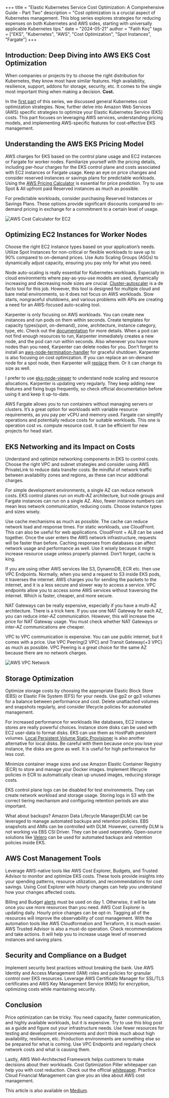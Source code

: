 +++
title = "Elastic Kubernetes Service Cost Optimization: A Comprehensive Guide - Part Two"
description = "Cost optimization is a crucial aspect of Kubernetes management. This blog series explores strategies for reducing expenses on both Kubernetes and AWS sides, starting with universally applicable Kubernetes tips."
date = "2024-05-21"
author = "Fatih Koç"
tags = ["EKS", "Kubernetes", "AWS", "Cost Optimization", "Spot Instances", "Fargate"]
+++

## Introduction: Deep Diving into AWS EKS Cost Optimization

When companies or projects try to choose the right distribution for Kubernetes, they know most have similar features. High availability, resilience, support, addons for storage, security, etc. It comes to the single most important thing when making a decision. **Cost.**

In the [first part](https://fatihkoc.net/posts/eks-cost-optimization-1/) of this series, we discussed general Kubernetes cost optimization strategies. Now, further delve into Amazon Web Services (AWS) specific strategies to optimize your Elastic Kubernetes Service (EKS) costs. This part focuses on leveraging AWS services, understanding pricing models, and implementing AWS-specific features for cost-effective EKS management.

## Understanding the AWS EKS Pricing Model

AWS charges for EKS based on the control plane usage and EC2 instances or Fargate for worker nodes. Familiarize yourself with the pricing details, including per-hour charges for the EKS control plane and costs associated with EC2 instances or Fargate usage. Keep an eye on price changes and consider reserved instances or savings plans for predictable workloads. Using the [AWS Pricing Calculator](https://calculator.aws/) is essential for price prediction. Try to use Spot & All upfront paid Reserved instances as much as possible.

For predictable workloads, consider purchasing Reserved Instances or Savings Plans. These options provide significant discounts compared to on-demand pricing in exchange for a commitment to a certain level of usage.

![AWS Cost Calculator for EC2](/images/eks-cost-opt-2/aws-cost-calculator-for-ec2.webp)


## Optimizing EC2 Instances for Worker Nodes

Choose the right EC2 instance types based on your application’s needs. Utilize Spot Instances for non-critical or flexible workloads to save up to 90% compared to on-demand prices. Use Auto Scaling Groups (ASGs) to dynamically adjust capacity, ensuring you pay only for what you need.

Node auto-scaling is really essential for Kubernetes workloads. Especially in cloud environments where pay-as-you-use models are used, dynamically increasing and decreasing node sizes are crucial. [Cluster-autoscaler](https://github.com/kubernetes/autoscaler/tree/master/cluster-autoscaler) is a de facto tool for this job. However, this tool is designed for multiple cloud and bare metal environments, so it does not focus on AWS workloads. Slow starts, nongraceful shutdowns, and various problems with APIs are creating a need for an AWS-focused auto-scaling tool.

Karpenter is only focusing on AWS workloads. You can create new instances and run pods on them within seconds. Create templates for capacity types(spot, on-demand), zone, architecture, instance category, type, etc. Check out the [documentation](https://karpenter.sh/) for more details. When a pod can not find enough resources to run, Karpenter immediately creates a new node, and the pod can run within seconds. Also whenever you have more nodes than you need, Karpenter can delete nodes for you. Don’t forget to install an [aws-node-termination-handler](https://github.com/aws/aws-node-termination-handler) for graceful shutdown. Karpenter is also focusing on cost optimization. If you can replace an on-demand node for a spot node, then Karpenter will [replace](https://aws.amazon.com/blogs/containers/optimizing-your-kubernetes-compute-costs-with-karpenter-consolidation/) them. Or it can change its size as well.

I prefer to use [eks-node-viewer](https://github.com/awslabs/eks-node-viewer) to understand node scaling and resource allocations. Karpenter is updating very regularly. They keep adding new features and fixing bugs frequently, so check official documentation before using it and keep it up-to-date.

AWS Fargate allows you to run containers without managing servers or clusters. It’s a great option for workloads with variable resource requirements, as you pay per vCPU and memory used. Fargate can simplify operations and potentially reduce costs for suitable workloads. This one is operation cost vs. compute resource cost. It can be efficient for new projects for head start.

## EKS Networking and its Impact on Costs

Understand and optimize networking components in EKS to control costs. Choose the right VPC and subnet strategies and consider using AWS PrivateLink to reduce data transfer costs. Be mindful of network traffic between availability zones and regions, as these can incur additional charges.

For simple development environments, a single AZ can reduce network costs. EKS control planes run on multi-AZ architecture, but node groups and Fargate instances can run on a single AZ. Also, fewer instance numbers can mean less network communication, reducing costs. Choose instance types and sizes wisely.

Use cache mechanisms as much as possible. The cache can reduce network load and response times. For static workloads, use CloudFront. This can also be useful for web applications. CloudFront + ALB can be used together. Once the user enters the AWS network infrastructure, requests will be faster than before. Caching responses from databases can affect network usage and performance as well. Use it wisely because it might increase resource usage unless properly planned. Don’t forget, cache is king.

If you are using other AWS services like S3, DynamoDB, ECR etc. then use VPC Endpoints. Normally, when you send a request to S3 inside EKS pods, it traverses the internet. AWS charges you for sending the packets to the internet, and it is a less secure and slower way to access a service. VPC endpoints allow you to access some AWS services without traversing the internet. Which is faster, cheaper, and more secure.

NAT Gateways can be really expensive, especially if you have a multi-AZ architecture. There is a trick here. If you use one NAT Gateway for each AZ, you can reduce inter-AZ communication. However, this will increase the price for NAT Gateway usage. You must check whether NAT Gateways or inter-AZ communications are cheaper.

VPC to VPC communication is expensive. You can use public internet, but it comes with a price. Use VPC Peering(2 VPC) and Transit Gateway(+3 VPC) as much as possible. VPC Peering is a great choice for the same AZ because there are no network charges.

![AWS VPC Network](/images/eks-cost-opt-2/aws-vpc-network.webp)


## Storage Optimization

Optimize storage costs by choosing the appropriate Elastic Block Store (EBS) or Elastic File System (EFS) for your needs. Use gp2 or gp3 volumes for a balance between performance and cost. Delete unattached volumes and snapshots regularly, and consider lifecycle policies for automated management.

For increased performance for workloads like databases, EC2 instance stores are really powerful choices. Instance store disks can be used with EC2 user-data to format disks. EKS can use them as HostPath persistent volumes. [Local Persistent Volume Static Provisioner](https://github.com/kubernetes-sigs/sig-storage-local-static-provisioner) is also another alternative for local disks. Be careful with them because once you lose your instance, the disks are gone as well. It is useful for high performance for less cost.

Minimize container image sizes and use Amazon Elastic Container Registry (ECR) to store and manage your Docker images. Implement lifecycle policies in ECR to automatically clean up unused images, reducing storage costs.

EKS control plane logs can be disabled for test environments. They can create network workload and storage usage. Storing logs in S3 with the correct tiering mechanism and configuring retention periods are also important.

What about backups? Amazon Data Lifecycle Manager(DLM) can be leveraged to manage automated backups and retention policies. EBS snapshots and AMIs can be controlled with DLM. However, currently DLM is not working via EBS CSI Driver. They can be used seperately. Open-source solutions like [Velero](https://velero.io/) can be used for automated backups and retention policies inside EKS.

## AWS Cost Management Tools

Leverage AWS-native tools like AWS Cost Explorer, Budgets, and Trusted Advisor to monitor and optimize EKS costs. These tools provide insights into your spending patterns, resource utilization, and recommendations for cost savings. Using Cost Explorer with hourly changes can help you understand how your changes affected costs.

Billing and Budget [alerts](https://docs.aws.amazon.com/AmazonCloudWatch/latest/monitoring/monitor_estimated_charges_with_cloudwatch.html) must be used on day 1. Otherwise, it will be late once you use more resources than you need. AWS Cost Explorer is updating daily. Hourly price changes can be opt-in. Tagging all of the resources will improve the observability of cost management. With the automation tools like AWS Cloudformation and Terraform, it is much easier. AWS Trusted Advisor is also a must-do operation. Check recommendations and take actions. It will help you to increase usage level of reserved instances and saving plans.

## Security and Compliance on a Budget

Implement security best practices without breaking the bank. Use AWS Identity and Access Management (IAM) roles and policies for granular control over EKS resources. Leverage AWS Certificate Manager for SSL/TLS certificates and AWS Key Management Service (KMS) for encryption, optimizing costs while maintaining security.

## Conclusion

Price optimization can be tricky. You need capacity, faster communication, and highly available workloads, but it is expensive. Try to use this blog post as a guide and figure out your infrastructure needs. Use fewer resources for testing and development environments and don’t think much about high availability, resilience, etc. Production environments are something else so be prepared for what is coming. Use VPC Endpoints and regularly check network costs and what is causing them.

Lastly, AWS Well-Architected Framework helps customers to make decisions about their workloads. Cost Optimization Piller whitepaper can help you with cost reduction. Check out the official [whitepaper](https://docs.aws.amazon.com/wellarchitected/latest/cost-optimization-pillar/welcome.html). Practice Cloud Financial Management can give you an idea about AWS cost management.

This article is also available on [Medium](https://medium.com/vngrs/elastic-kubernetes-service-cost-optimization-a-comprehensive-guide-part-two-17077e59aede).